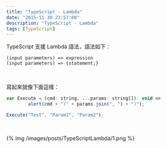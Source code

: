 ```yaml
---
title: "TypeScript - Lambda"
date: "2015-11-30 23:57:00"
description: "TypeScript - Lambda"
tags: [TypeScript]
---
```



TypeScript 支援 Lambda 語法，語法如下：  

<!-- More -->

    (input parameters) => expression
    (input parameters) => {statement;}

<br/>


寫起來就像下面這樣：  

```js
var Execute = (cmd: string, ...params: string[]): void =>
        alert(cmd + "(" + params.join(", ") + ")");

Execute("Test", "Param1", "Param2");
```

<br/>


{% img /images/posts/TypeScriptLambda/1.png %}

